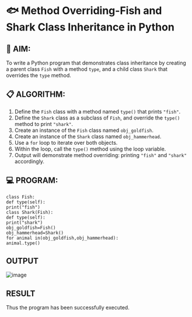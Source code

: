 # 🐟 Method Overriding-Fish and Shark Class Inheritance in Python

## 🧠 AIM:
To write a Python program that demonstrates class inheritance by creating a parent class `Fish` with a method `type`, and a child class `Shark` that overrides the `type` method.

## 📋 ALGORITHM:

1. Define the `Fish` class with a method named `type()` that prints `"fish"`.
2. Define the `Shark` class as a subclass of `Fish`, and override the `type()` method to print `"shark"`.
3. Create an instance of the `Fish` class named `obj_goldfish`.
4. Create an instance of the `Shark` class named `obj_hammerhead`.
5. Use a `for` loop to iterate over both objects.
6. Within the loop, call the `type()` method using the loop variable.
7. Output will demonstrate method overriding: printing `"fish"` and `"shark"` accordingly.

## 💻 PROGRAM:
```
class Fish:
def type(self): 
print("fish")
class Shark(Fish): 
def type(self):
print("shark") 
obj_goldfish=Fish() 
obj_hammerhead=Shark()
for animal in(obj_goldfish,obj_hammerhead): 
animal.type()
```

## OUTPUT
![image](https://github.com/user-attachments/assets/fd741224-8fa6-41ec-b4b0-e4e1370b5fd8)


## RESULT
Thus the program has been successfully executed.
